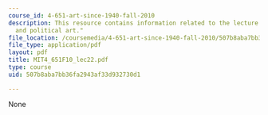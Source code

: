 ```yaml
---
course_id: 4-651-art-since-1940-fall-2010
description: This resource contains information related to the lecture "identity politics
  and political art."
file_location: /coursemedia/4-651-art-since-1940-fall-2010/507b8aba7bb36fa2943af33d932730d1_MIT4_651F10_lec22.pdf
file_type: application/pdf
layout: pdf
title: MIT4_651F10_lec22.pdf
type: course
uid: 507b8aba7bb36fa2943af33d932730d1

---
```

None